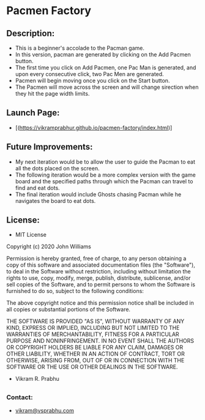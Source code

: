 # Pacmen Factory

## Description:
  - This is a beginner's accolade to the Pacman game.
  - In this version, pacman are generated by clicking on the Add Pacmen button.
  - The first time you click on Add Pacmen, one Pac Man is generated, and upon every consecutive click, two Pac Men are generated.
  - Pacmen will begin moving once you click on the Start button.
  - The Pacmen will move across the screen and will change sirection when they hit the page width limits.

## Launch Page:

  - [(https://vikramprabhur.github.io/pacmen-factory/index.html)]

## Future Improvements:
  - My next iteration would be to allow the user to guide the Pacman to eat all the dots placed on the screen.
  - The following iteration would be a more complex version with the game board and the specified paths through which the Pacman can travel to find and eat dots.
  - The final iteration would include Ghosts chasing Pacman while he navigates the board to eat dots. 

## License:
- MIT License

Copyright (c) 2020 John Williams

Permission is hereby granted, free of charge, to any person obtaining a copy
of this software and associated documentation files (the "Software"), to deal
in the Software without restriction, including without limitation the rights
to use, copy, modify, merge, publish, distribute, sublicense, and/or sell
copies of the Software, and to permit persons to whom the Software is
furnished to do so, subject to the following conditions:

The above copyright notice and this permission notice shall be included in all
copies or substantial portions of the Software.

THE SOFTWARE IS PROVIDED "AS IS", WITHOUT WARRANTY OF ANY KIND, EXPRESS OR
IMPLIED, INCLUDING BUT NOT LIMITED TO THE WARRANTIES OF MERCHANTABILITY,
FITNESS FOR A PARTICULAR PURPOSE AND NONINFRINGEMENT. IN NO EVENT SHALL THE
AUTHORS OR COPYRIGHT HOLDERS BE LIABLE FOR ANY CLAIM, DAMAGES OR OTHER
LIABILITY, WHETHER IN AN ACTION OF CONTRACT, TORT OR OTHERWISE, ARISING FROM,
OUT OF OR IN CONNECTION WITH THE SOFTWARE OR THE USE OR OTHER DEALINGS IN THE
SOFTWARE.

- Vikram R. Prabhu

##

### Contact:
- vikram@vsprabhu.com
